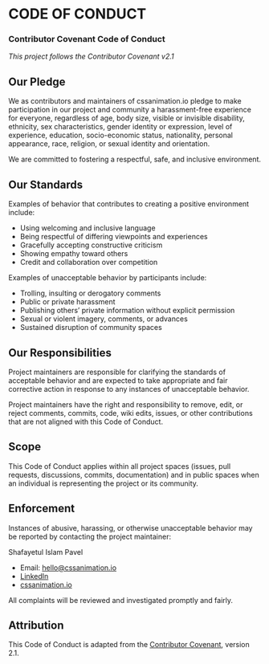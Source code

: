 # CODE OF CONDUCT

### Contributor Covenant Code of Conduct

_This project follows the Contributor Covenant v2.1_

## Our Pledge

We as contributors and maintainers of cssanimation.io pledge to make participation in our project and community a harassment-free experience for everyone, regardless of age, body size, visible or invisible disability, ethnicity, sex characteristics, gender identity or expression, level of experience, education, socio-economic status, nationality, personal appearance, race, religion, or sexual identity and orientation.

We are committed to fostering a respectful, safe, and inclusive environment.

## Our Standards

Examples of behavior that contributes to creating a positive environment include:
- Using welcoming and inclusive language
- Being respectful of differing viewpoints and experiences
- Gracefully accepting constructive criticism
- Showing empathy toward others
- Credit and collaboration over competition

Examples of unacceptable behavior by participants include:
- Trolling, insulting or derogatory comments
- Public or private harassment
- Publishing others’ private information without explicit permission
- Sexual or violent imagery, comments, or advances
- Sustained disruption of community spaces

## Our Responsibilities

Project maintainers are responsible for clarifying the standards of acceptable behavior and are expected to take appropriate and fair corrective action in response to any instances of unacceptable behavior.

Project maintainers have the right and responsibility to remove, edit, or reject comments, commits, code, wiki edits, issues, or other contributions that are not aligned with this Code of Conduct.

## Scope

This Code of Conduct applies within all project spaces (issues, pull requests, discussions, commits, documentation) and in public spaces when an individual is representing the project or its community.

## Enforcement

Instances of abusive, harassing, or otherwise unacceptable behavior may be reported by contacting the project maintainer:

Shafayetul Islam Pavel

- Email: hello@cssanimation.io
- [LinkedIn](https://www.linkedin.com/in/shafayetul/)
- [cssanimation.io](cssanimation.io)

All complaints will be reviewed and investigated promptly and fairly.

## Attribution

This Code of Conduct is adapted from the [Contributor Covenant](https://www.contributor-covenant.org/), version 2.1.